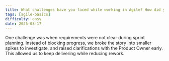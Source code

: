 ```yaml
---
title: What challenges have you faced while working in Agile? How did you handle them?
tags: [agile-basics]
difficulty: easy
date: 2025-08-17
---
```


One challenge was when requirements were not clear during sprint planning. Instead of blocking progress, we broke the story into smaller spikes to investigate, and raised clarifications with the Product Owner early. This allowed us to keep delivering while reducing rework.